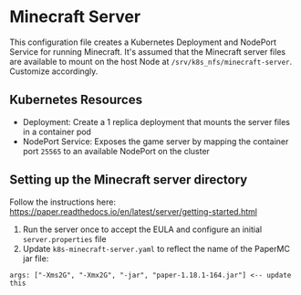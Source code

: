 # Minecraft Server

This configuration file creates a Kubernetes Deployment and NodePort Service for running Minecraft. It's assumed that the Minecraft server files are available to mount on the host Node at `/srv/k8s_nfs/minecraft-server`. Customize accordingly.

## Kubernetes Resources
* Deployment: Create a 1 replica deployment that mounts the server files in a container pod
* NodePort Service: Exposes the game server by mapping the container port `25565` to an available NodePort on the cluster

## Setting up the Minecraft server directory
Follow the instructions here: https://paper.readthedocs.io/en/latest/server/getting-started.html
1. Run the server once to accept the EULA and configure an initial `server.properties` file
2. Update `k8s-minecraft-server.yaml` to reflect the name of the PaperMC jar file:
  ```
  args: ["-Xms2G", "-Xmx2G", "-jar", "paper-1.18.1-164.jar"] <-- update this
  ```
